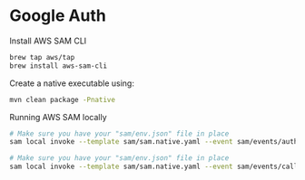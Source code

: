 Google Auth
===========

Install AWS SAM CLI

```bash
brew tap aws/tap
brew install aws-sam-cli
```

Create a native executable using:

```bash
mvn clean package -Pnative
```

Running AWS SAM locally

```bash
# Make sure you have your "sam/env.json" file in place
sam local invoke --template sam/sam.native.yaml --event sam/events/authorize.json
```

```bash
# Make sure you have your "sam/env.json" file in place
sam local invoke --template sam/sam.native.yaml --event sam/events/callback.json
```
